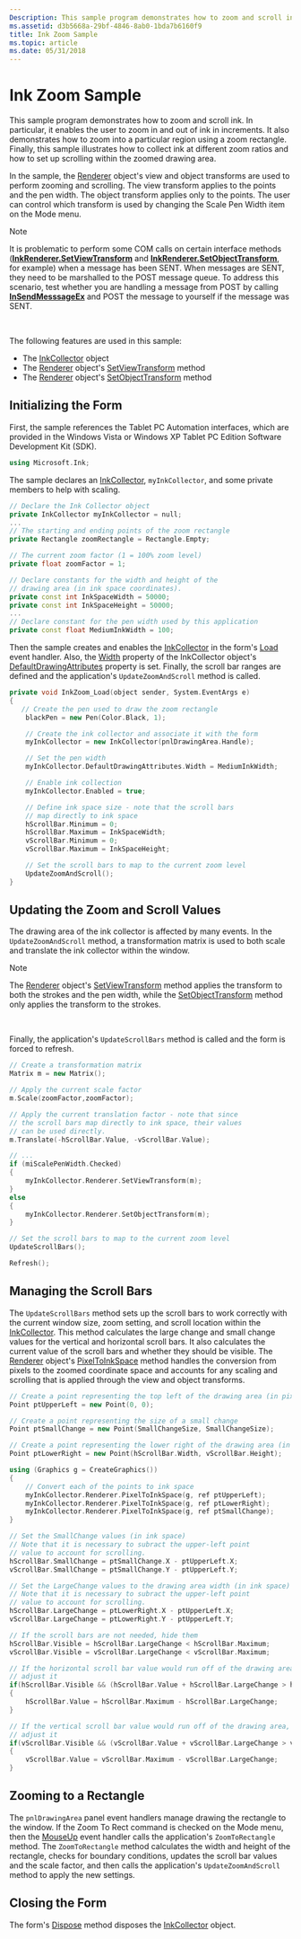 ```yaml
---
Description: This sample program demonstrates how to zoom and scroll ink.
ms.assetid: d3b5668a-29bf-4846-8ab0-1bda7b6160f9
title: Ink Zoom Sample
ms.topic: article
ms.date: 05/31/2018
---
```


# Ink Zoom Sample

This sample program demonstrates how to zoom and scroll ink. In particular, it enables the user to zoom in and out of ink in increments. It also demonstrates how to zoom into a particular region using a zoom rectangle. Finally, this sample illustrates how to collect ink at different zoom ratios and how to set up scrolling within the zoomed drawing area.

In the sample, the [Renderer](/previous-versions/ms828481(v=msdn.10)) object's view and object transforms are used to perform zooming and scrolling. The view transform applies to the points and the pen width. The object transform applies only to the points. The user can control which transform is used by changing the Scale Pen Width item on the Mode menu.

> [!Note]  
> It is problematic to perform some COM calls on certain interface methods ([**InkRenderer.SetViewTransform**](/windows/desktop/api/msinkaut/nf-msinkaut-iinkrenderer-setviewtransform) and [**InkRenderer.SetObjectTransform**](/windows/desktop/api/msinkaut/nf-msinkaut-iinkrenderer-setobjecttransform), for example) when a message has been SENT. When messages are SENT, they need to be marshalled to the POST message queue. To address this scenario, test whether you are handling a message from POST by calling [**InSendMesssageEx**](/windows/desktop/api/winuser/nf-winuser-insendmessageex) and POST the message to yourself if the message was SENT.

 

The following features are used in this sample:

-   The [InkCollector](/previous-versions/ms583683(v=vs.100)) object
-   The [Renderer](/previous-versions/ms828481(v=msdn.10)) object's [SetViewTransform](/previous-versions/ms828514(v=msdn.10)) method
-   The [Renderer](/previous-versions/ms828481(v=msdn.10)) object's [SetObjectTransform](/previous-versions/ms828513(v=msdn.10)) method

## Initializing the Form

First, the sample references the Tablet PC Automation interfaces, which are provided in the Windows Vista or Windows XP Tablet PC Edition Software Development Kit (SDK).


```C++
using Microsoft.Ink;
```



The sample declares an [InkCollector](/previous-versions/ms583683(v=vs.100)), `myInkCollector`, and some private members to help with scaling.


```C++
// Declare the Ink Collector object
private InkCollector myInkCollector = null;
...
// The starting and ending points of the zoom rectangle
private Rectangle zoomRectangle = Rectangle.Empty;

// The current zoom factor (1 = 100% zoom level)
private float zoomFactor = 1;

// Declare constants for the width and height of the 
// drawing area (in ink space coordinates).
private const int InkSpaceWidth = 50000;
private const int InkSpaceHeight = 50000;
...
// Declare constant for the pen width used by this application
private const float MediumInkWidth = 100;
```



Then the sample creates and enables the [InkCollector](/previous-versions/ms583683(v=vs.100)) in the form's [Load](/dotnet/api/system.windows.forms.form.load?view=netcore-3.1) event handler. Also, the [Width](/previous-versions/ms837941(v=msdn.10)) property of the InkCollector object's [DefaultDrawingAttributes](/previous-versions/ms836500(v=msdn.10)) property is set. Finally, the scroll bar ranges are defined and the application's `UpdateZoomAndScroll` method is called.


```C++
private void InkZoom_Load(object sender, System.EventArgs e)
{
   // Create the pen used to draw the zoom rectangle
    blackPen = new Pen(Color.Black, 1);

    // Create the ink collector and associate it with the form
    myInkCollector = new InkCollector(pnlDrawingArea.Handle);

    // Set the pen width
    myInkCollector.DefaultDrawingAttributes.Width = MediumInkWidth;

    // Enable ink collection
    myInkCollector.Enabled = true;

    // Define ink space size - note that the scroll bars
    // map directly to ink space
    hScrollBar.Minimum = 0;
    hScrollBar.Maximum = InkSpaceWidth;
    vScrollBar.Minimum = 0;
    vScrollBar.Maximum = InkSpaceHeight;

    // Set the scroll bars to map to the current zoom level
    UpdateZoomAndScroll();
}
```



## Updating the Zoom and Scroll Values

The drawing area of the ink collector is affected by many events. In the `UpdateZoomAndScroll` method, a transformation matrix is used to both scale and translate the ink collector within the window.

> [!Note]  
> The [Renderer](/previous-versions/ms828481(v=msdn.10)) object's [SetViewTransform](/previous-versions/ms828514(v=msdn.10)) method applies the transform to both the strokes and the pen width, while the [SetObjectTransform](/previous-versions/ms828513(v=msdn.10)) method only applies the transform to the strokes.

 

Finally, the application's `UpdateScrollBars` method is called and the form is forced to refresh.


```C++
// Create a transformation matrix
Matrix m = new Matrix();

// Apply the current scale factor
m.Scale(zoomFactor,zoomFactor);

// Apply the current translation factor - note that since 
// the scroll bars map directly to ink space, their values
// can be used directly.
m.Translate(-hScrollBar.Value, -vScrollBar.Value);

// ...
if (miScalePenWidth.Checked)
{
    myInkCollector.Renderer.SetViewTransform(m);
}
else
{
    myInkCollector.Renderer.SetObjectTransform(m);
}

// Set the scroll bars to map to the current zoom level
UpdateScrollBars();

Refresh();
```



## Managing the Scroll Bars

The `UpdateScrollBars` method sets up the scroll bars to work correctly with the current window size, zoom setting, and scroll location within the [InkCollector](/previous-versions/ms583683(v=vs.100)). This method calculates the large change and small change values for the vertical and horizontal scroll bars. It also calculates the current value of the scroll bars and whether they should be visible. The [Renderer](/previous-versions/ms828481(v=msdn.10)) object's [PixelToInkSpace](/previous-versions/ms828505(v=msdn.10)) method handles the conversion from pixels to the zoomed coordinate space and accounts for any scaling and scrolling that is applied through the view and object transforms.


```C++
// Create a point representing the top left of the drawing area (in pixels)
Point ptUpperLeft = new Point(0, 0);

// Create a point representing the size of a small change
Point ptSmallChange = new Point(SmallChangeSize, SmallChangeSize);

// Create a point representing the lower right of the drawing area (in pixels)
Point ptLowerRight = new Point(hScrollBar.Width, vScrollBar.Height);

using (Graphics g = CreateGraphics())
{
    // Convert each of the points to ink space
    myInkCollector.Renderer.PixelToInkSpace(g, ref ptUpperLeft);
    myInkCollector.Renderer.PixelToInkSpace(g, ref ptLowerRight);
    myInkCollector.Renderer.PixelToInkSpace(g, ref ptSmallChange);
}

// Set the SmallChange values (in ink space)
// Note that it is necessary to subract the upper-left point
// value to account for scrolling.
hScrollBar.SmallChange = ptSmallChange.X - ptUpperLeft.X;
vScrollBar.SmallChange = ptSmallChange.Y - ptUpperLeft.Y;

// Set the LargeChange values to the drawing area width (in ink space)
// Note that it is necessary to subract the upper-left point
// value to account for scrolling.
hScrollBar.LargeChange = ptLowerRight.X - ptUpperLeft.X;
vScrollBar.LargeChange = ptLowerRight.Y - ptUpperLeft.Y;

// If the scroll bars are not needed, hide them
hScrollBar.Visible = hScrollBar.LargeChange < hScrollBar.Maximum;
vScrollBar.Visible = vScrollBar.LargeChange < vScrollBar.Maximum;

// If the horizontal scroll bar value would run off of the drawing area, 
// adjust it
if(hScrollBar.Visible && (hScrollBar.Value + hScrollBar.LargeChange > hScrollBar.Maximum)) 
{
    hScrollBar.Value = hScrollBar.Maximum - hScrollBar.LargeChange;
}

// If the vertical scroll bar value would run off of the drawing area, 
// adjust it
if(vScrollBar.Visible && (vScrollBar.Value + vScrollBar.LargeChange > vScrollBar.Maximum))
{
    vScrollBar.Value = vScrollBar.Maximum - vScrollBar.LargeChange;
}
```



## Zooming to a Rectangle

The `pnlDrawingArea` panel event handlers manage drawing the rectangle to the window. If the Zoom To Rect command is checked on the Mode menu, then the [MouseUp](/previous-versions/ms567618(v=vs.100)) event handler calls the application's `ZoomToRectangle` method. The `ZoomToRectangle` method calculates the width and height of the rectangle, checks for boundary conditions, updates the scroll bar values and the scale factor, and then calls the application's `UpdateZoomAndScroll` method to apply the new settings.

## Closing the Form

The form's [Dispose](/dotnet/api/system.windows.forms.form.dispose?view=netcore-3.1) method disposes the [InkCollector](/previous-versions/ms583683(v=vs.100)) object.

 

 